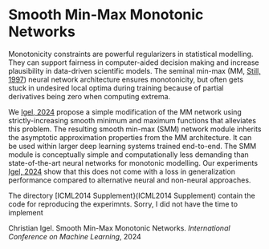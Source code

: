 # Smooth Min-Max Monotonic Networks

Monotonicity constraints are powerful regularizers in statistical modelling. They can support fairness in computer-aided decision making and increase plausibility in data-driven scientific models. The seminal min-max (MM, [Still, 1997](https://papers.nips.cc/paper_files/paper/1997/hash/83adc9225e4deb67d7ce42d58fe5157c-Abstract.html)) neural network architecture ensures monotonicity, but often gets stuck in undesired local optima during training because of partial derivatives being zero when computing extrema. 

We [Igel, 2024](https://icml.cc/virtual/2024/poster/33186) propose a simple modification of the MM network using strictly-increasing smooth minimum and maximum functions that alleviates this problem. The resulting smooth min-max (SMM) network module inherits the asymptotic approximation properties from the MM architecture. It can be used within larger deep learning systems trained end-to-end. The SMM module is conceptually simple and computationally less demanding than state-of-the-art neural networks for monotonic modelling. Our experiments [Igel, 2024](https://icml.cc/virtual/2024/poster/33186) show that this does not come with a loss in generalization performance compared to alternative neural and non-neural approaches.

The directory [ICML2014 Supplement}(ICML2014 Supplement) contain the code for reproducing the experimnts.
Sorry, I did not have the time to implement 





Christian Igel. Smooth Min-Max Monotonic Networks. *International Conference on Machine Learning*, 2024
